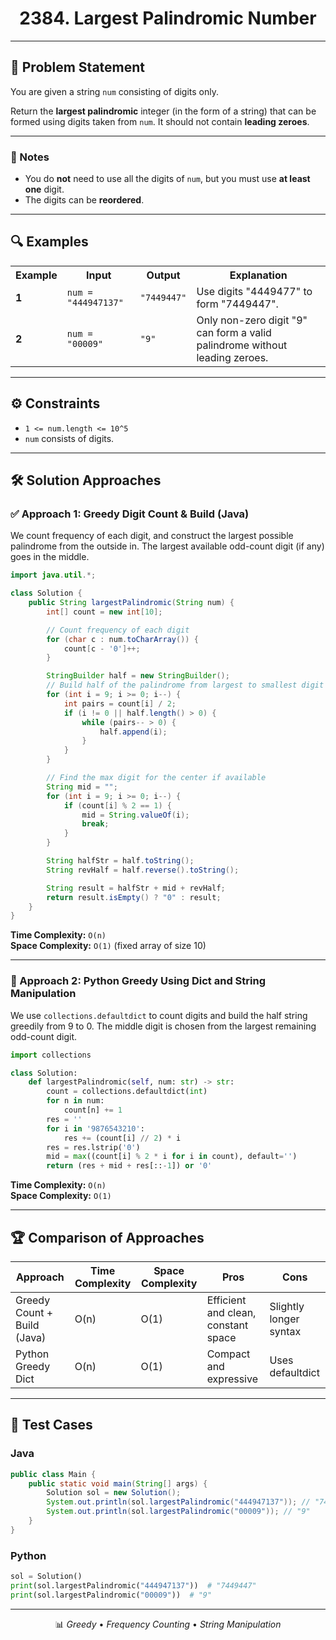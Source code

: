 
<div align="center">

<h1>2384. Largest Palindromic Number</h1>

</div>

---

## 📝 Problem Statement

You are given a string `num` consisting of digits only.

Return the **largest palindromic** integer (in the form of a string) that can be formed using digits taken from `num`. It should not contain **leading zeroes**.

---

### 🔎 Notes

- You do **not** need to use all the digits of `num`, but you must use **at least one** digit.
- The digits can be **reordered**.

---

## 🔍 Examples

<table>
<tr>
<th>Example</th>
<th>Input</th>
<th>Output</th>
<th>Explanation</th>
</tr>
<tr>
<td><strong>1</strong></td>
<td><code>num = "444947137"</code></td>
<td><code>"7449447"</code></td>
<td>Use digits "4449477" to form "7449447".</td>
</tr>
<tr>
<td><strong>2</strong></td>
<td><code>num = "00009"</code></td>
<td><code>"9"</code></td>
<td>Only non-zero digit "9" can form a valid palindrome without leading zeroes.</td>
</tr>
</table>

---

## ⚙️ Constraints

- `1 <= num.length <= 10^5`
- `num` consists of digits.

---

## 🛠️ Solution Approaches

### ✅ Approach 1: Greedy Digit Count & Build (Java)

We count frequency of each digit, and construct the largest possible palindrome from the outside in. The largest available odd-count digit (if any) goes in the middle.

```java
import java.util.*;

class Solution {
    public String largestPalindromic(String num) {
        int[] count = new int[10];

        // Count frequency of each digit
        for (char c : num.toCharArray()) {
            count[c - '0']++;
        }

        StringBuilder half = new StringBuilder();
        // Build half of the palindrome from largest to smallest digit
        for (int i = 9; i >= 0; i--) {
            int pairs = count[i] / 2;
            if (i != 0 || half.length() > 0) {
                while (pairs-- > 0) {
                    half.append(i);
                }
            }
        }

        // Find the max digit for the center if available
        String mid = "";
        for (int i = 9; i >= 0; i--) {
            if (count[i] % 2 == 1) {
                mid = String.valueOf(i);
                break;
            }
        }

        String halfStr = half.toString();
        String revHalf = half.reverse().toString();

        String result = halfStr + mid + revHalf;
        return result.isEmpty() ? "0" : result;
    }
}
```

**Time Complexity:** `O(n)`  
**Space Complexity:** `O(1)` (fixed array of size 10)

---

### 🐍 Approach 2: Python Greedy Using Dict and String Manipulation

We use `collections.defaultdict` to count digits and build the half string greedily from 9 to 0. The middle digit is chosen from the largest remaining odd-count digit.

```python
import collections

class Solution:
    def largestPalindromic(self, num: str) -> str:
        count = collections.defaultdict(int)
        for n in num:
            count[n] += 1
        res = ''
        for i in '9876543210':
            res += (count[i] // 2) * i
        res = res.lstrip('0')
        mid = max((count[i] % 2 * i for i in count), default='')
        return (res + mid + res[::-1]) or '0'
```

**Time Complexity:** `O(n)`  
**Space Complexity:** `O(1)`

---

## 🏆 Comparison of Approaches

| Approach                     | Time Complexity | Space Complexity | Pros                              | Cons                       |
|-----------------------------|------------------|-------------------|-----------------------------------|----------------------------|
| Greedy Count + Build (Java) | O(n)             | O(1)              | Efficient and clean, constant space | Slightly longer syntax     |
| Python Greedy Dict          | O(n)             | O(1)              | Compact and expressive            | Uses defaultdict            |

---

## 🧪 Test Cases

### Java
```java
public class Main {
    public static void main(String[] args) {
        Solution sol = new Solution();
        System.out.println(sol.largestPalindromic("444947137")); // "7449447"
        System.out.println(sol.largestPalindromic("00009")); // "9"
    }
}
```

### Python
```python
sol = Solution()
print(sol.largestPalindromic("444947137"))  # "7449447"
print(sol.largestPalindromic("00009"))  # "9"
```

---

<div align="center">

📊 *Greedy* • *Frequency Counting* • *String Manipulation*

</div>
